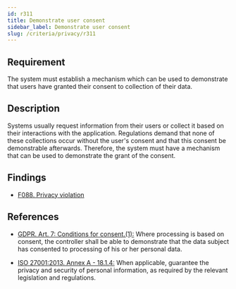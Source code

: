 ```yaml
---
id: r311
title: Demonstrate user consent
sidebar_label: Demonstrate user consent
slug: /criteria/privacy/r311
---
```


## Requirement

The system must establish a mechanism which can be used to demonstrate
that users have granted their consent to collection of their data.

## Description

Systems usually request information from their users or collect it based
on their interactions with the application.
Regulations demand that none of these collections occur without the user's
consent and that this consent be demonstrable afterwards.
Therefore, the system must have a mechanism
that can be used to demonstrate the grant of the consent.

## Findings

- [F088. Privacy violation](https://fluidattacks.com/products/rules/findings/088/)

## References

- [GDPR. Art. 7: Conditions for consent.(1):](https://gdpr-info.eu/art-7-gdpr/)
Where processing is based on consent, the controller shall be able to
demonstrate that the data subject has consented to processing of his or her
personal data.

- [ISO 27001:2013. Annex A - 18.1.4:](https://www.iso.org/obp/ui/#iso:std:54534:en)
When applicable, guarantee the privacy and security of personal information,
as required by the relevant legislation and regulations.
